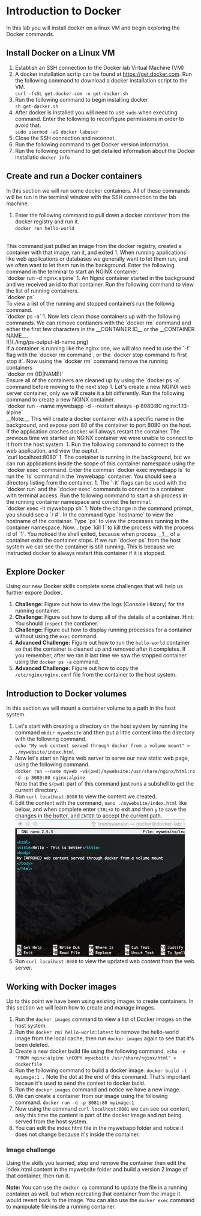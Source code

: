 # Introduction to Docker
In this lab you will install docker on a linux VM and begin exploring the Docker commands.

## Install Docker on a Linux VM
1. Establish an SSH connection to the Docker lab Virtual Machine (VM)
1. A docker installation scrtip can be found at https://get.docker.com. Run the following command to download a docker installation script to the VM. <br/> `curl -fsSL get.docker.com -o get-docker.sh`
1. Run the following command to begin installing docker <br/> `sh get-docker.sh`
1. After docker is installed you will need to use `sudo` when executing command. Enter the following to reconfigure permissions in order to avoid that. <br/>`sudo usermod -aG docker labuser`
1. Close the SSH connection and reconnet.
1. Run the following command to get Docker version information.
1. Run the following command to get detailed information about the Docker installatio `docker info`

## Create and run a Docker containers
In this section we will run some docker containers. All of these commands will be run in the terminal window with the SSH connection to the lab machine.
1. Enter the following command to pull down a docker contianer from the docker registry and run it. <br/>
`docker run hello-world`
<br/>
This command just pulled an image from the docker registry, created a container with that image, ran it, and exited
1. When running applications like web applications or databases we generally want to let them run, and we often want to let them run in the background. Enter the following command in the terminal to start an NGINX container.<br/>
`docker run -d nginx:alpine`
1. An Nginx container started in the background and we received an id to that container. Run the following command to view the list of running containers.<br/>
`docker ps`<br/>
To view a list of the running and stopped containers run the followig command.<br/>
`docker ps -a`
1. Now lets clean those containers up with the following commands. We can remove contianers with the `docker rm` command and either the first few characters in the __CONTAINER ID__ or the __CONTAINER NAME__.<br/>
![](./img/ps-output-id-name.png)<br/>
If a container is running like the nginx one, we will also need to use the `-f` flag with the `docker rm command`, or the `docker stop command to first stop it`. Now using the `docker rm` command remove the running containers<br/>
`docker rm {ID|NAME}`
<br/>
Ensure all of the containers are cleaned up by using the `docker ps -a` command before moving to the next step
1. Let's create a new NGINX web server container, only we will create it a bit differently. Run the following command to create a new NGINX container. <br/>
`docker run --name mywebapp -d --restart always -p 8080:80 nginx:1.13-alpine`
<br/>
__Note:__ This will create a docker container with a specific name in the background, and expose port 80 of the container to port 8080 on the host. If the application crashes docker will always restart the container. The previous time we started an NGINX container we were unable to connect to it from the host system.
1. Run the following command to connect to the web application, and view the ouptut. <br/>
`curl localhost:8080`
1. The container is running in the background, but we can run applications inside the scope of this container namespace using the `docker exec` command. Enter the comman `docker exec mywebapp ls` to run the `ls` command in the `mywebapp` container. You should see a directory listing from the container.
1. The `-it` flags can be used with the `docker run` and the `docker exec` commands to connect to a container with terminal access.  Run the following command to start a sh process in the running container namespace and connet the terminal. <br/>
`docker exec -it mywebapp sh`
1. Note the change in the command prompt, you should see a `/ #`. In the command type `hostname` to view the hostname of the container.  Type `ps` to view the processes running in the container namespace. Now... type `kill 1` to kill the process with the process id of `1`. You noticed the shell exited, because when process __1__ of a container exits the container stops. If we run `docker ps` from the host system we can see the container is still running. This is because we instructed docker to always restart this container if it is stopped.

## Explore Docker
Using our new Docker skills complete some challenges that will help us further expore Docker.

1. __Challenge:__ Figure out how to view the logs (Console History) for the running container.
1. __Challenge:__ Figure out how to dump all of the details of a container. Hint: You should `inspect` the contianer.
1. __Challenge:__ Figure out how to display running processes for a container without using the `exec` command.
1. __Advanced Challenge:__ Figure out how to run the `hello-world` container so that the container is cleaned up and removed after it completes. If you remember, after we ran it last time we saw the stopped container using the `docker ps -a` command.
1. __Advanced Challenge:__ Figure out how to copy the `/etc/nginx/nginx.conf` file from the container to the host system.

## Introduction to Docker volumes
In this section we will mount a container volume to a path in the host system.
1. Let's start with creating a directory on the host system by running the command `mkdir mywebsite` and then put a little content into the directory with the following command. <br/>
`echo "My web content served through docker from a volume mount" > ./mywebsite/index.html`
1. Now let's start an Nginx web server to serve our new static web page, using the following command.<br/>
`docker run --name myweb -v$(pwd)/mywebsite:/usr/share/nginx/html:ro -d -p 8080:80 nginx:alpine` <br/>
Note that the `$(pwd)` part of this command just runs a subshell to get the current directory.
1. Run `curl localhost:8080` to view the content we created.
1. Edit the content with the command, `nano ./mywebsite/index.html` like below, and when complete enter `CTRL+X` to exit and then `y` to save the changes in the butter, and `ENTER` to accept the current path.
![](./img/updated-web-content.png)
1. Run `curl localhost:8080` to view the updated web content from the web server.

## Working with Docker images
Up to this point we have been using existing images to create containers. In this section we will learn how to create and manage images.

1. Run the `docker images` command to view a list of Docker images on the host system.
1. Run the `docker rmi hello-world:latest` to remove the hello-world image from the local cache, then run `docker images` again to see that it's been deleted.
1. Create a new docker build file using the following command. `echo -e "FROM nginx:alpine \nCOPY mywebsite /usr/share/nginx/html" > dockerfile`
1. Run the following command to build a docker image. `docker build -t myimage:1 .` Note the dot at the end of this command. That's important becaue it's used to send the context to docker build.
1. Run the `docker images` command and notice we have a new image.
1. We can create a container from our image using the following command. `docker run -d -p 8081:80 myimage:1`
1. Now using the command `curl localhost:8081` we can see our content, only this time the content is part of the docker image and not being served from the host system.
1. You can edit the index.html file in the mywebapp folder and notice it does not change because it's inside the container.

### Image challenge
Using the skills you learned, stop and remove the container then edit the index.html content in the mywebsite folder and build a version 2 image of that container, then run it.

__Note:__ You can use the `docker cp` command to update the file in a running container as well, but when recreating that container from the image it would revert back to the image. You can also use the `docker exec` command to manipulate file inside a running container.